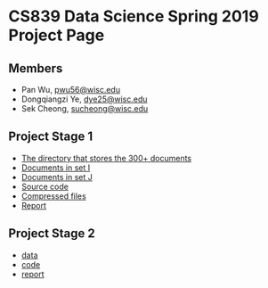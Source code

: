 # CS839 Data Science Spring 2019 Project Page

## Members
- Pan Wu, pwu56@wisc.edu
- Dongqiangzi Ye, dye25@wisc.edu
- Sek Cheong, sucheong@wisc.edu

## Project Stage 1
 - [The directory that stores the 300+ documents](https://github.com/sekcheong/cs839_2019/tree/master/stage_1/data/txt)
 - [Documents in set I](https://github.com/sekcheong/cs839_2019/tree/master/stage_1/data/I)
 - [Documents in set J](https://github.com/sekcheong/cs839_2019/tree/master/stage_1/data/J)
 - [Source code](https://github.com/sekcheong/cs839_2019/tree/master/stage_1/src)
 - [Compressed files](https://github.com/sekcheong/cs839_2019/releases/download/stage1/stage_1.zip)
 - [Report](https://github.com/sekcheong/cs839_2019/blob/master/stage_1/report.pdf) 

## Project Stage 2
- [data](https://github.com/sekcheong/cs839_2019/tree/master/stage_2/data)
- [code](https://github.com/sekcheong/cs839_2019/tree/master/stage_2/code)
- [report](https://github.com/sekcheong/cs839_2019/blob/master/stage_2/Report.pdf) 
